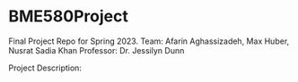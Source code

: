 # BME580Project
Final Project Repo for Spring 2023.
Team: Afarin Aghassizadeh, Max Huber, Nusrat Sadia Khan
Professor: Dr. Jessilyn Dunn

Project Description:
